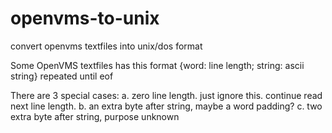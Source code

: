 # openvms-to-unix
convert openvms textfiles into unix/dos format

Some OpenVMS textfiles has this format
{word: line length; string: ascii string} repeated until eof

There are 3 special cases:
a. zero line length. just ignore this. continue read next line length.
b. an extra byte after string, maybe a word padding?
c. two extra byte after string, purpose unknown
